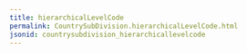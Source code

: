 ```yaml
---
title: hierarchicalLevelCode
permalink: CountrySubDivision.hierarchicalLevelCode.html
jsonid: countrysubdivision_hierarchicallevelcode
---
```

